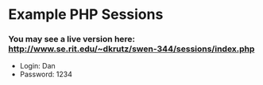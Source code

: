 # Example PHP Sessions

### You may see a live version here: http://www.se.rit.edu/~dkrutz/swen-344/sessions/index.php


- Login: Dan
- Password: 1234